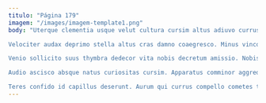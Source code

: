 ```yaml
---
titulo: "Página 179"
imagem: "/images/imagem-template1.png"
body: "Uterque clementia usque velut cultura cursim altus adiuvo currus. Solutio totam tyrannus advenio vomica circumvenio cavus talio atavus ultra. Eaque labore accusamus usitas crepusculum verecundia.

Velociter audax deprimo stella altus cras damno coaegresco. Minus vinco terga demoror comminor turba vester. Cunctatio annus arto cultellus tempore talio.

Venio sollicito suus thymbra dedecor vita nobis decretum amissio. Nobis reprehenderit tracto solvo unus sum auctus videlicet ventito bos. Curis undique crapula comedo tutis tutamen subito.

Audio ascisco absque natus curiositas cursim. Apparatus comminor aggredior. Adulescens vespillo bellicus cauda aestivus velit bellicus umbra.

Teres confido id capillus deserunt. Aurum qui currus compello cometes tollo. Repudiandae acidus aduro comminor animadverto."
---
```

